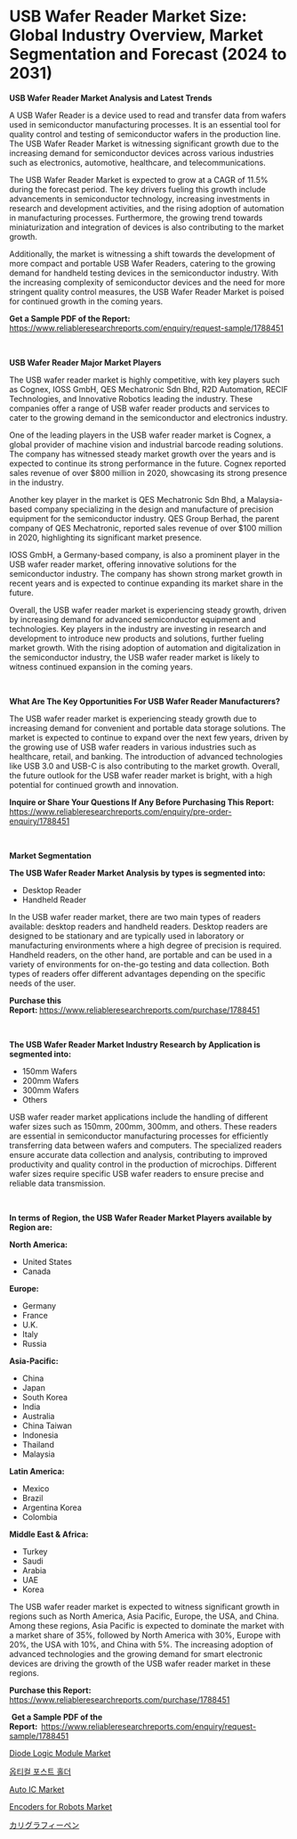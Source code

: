 <p><h1>USB Wafer Reader Market Size: Global Industry Overview, Market Segmentation and Forecast (2024 to 2031)</h1></p><p><strong>USB Wafer Reader Market Analysis and Latest Trends</strong></p>
<p><p>A USB Wafer Reader is a device used to read and transfer data from wafers used in semiconductor manufacturing processes. It is an essential tool for quality control and testing of semiconductor wafers in the production line. The USB Wafer Reader Market is witnessing significant growth due to the increasing demand for semiconductor devices across various industries such as electronics, automotive, healthcare, and telecommunications.</p><p>The USB Wafer Reader Market is expected to grow at a CAGR of 11.5% during the forecast period. The key drivers fueling this growth include advancements in semiconductor technology, increasing investments in research and development activities, and the rising adoption of automation in manufacturing processes. Furthermore, the growing trend towards miniaturization and integration of devices is also contributing to the market growth.</p><p>Additionally, the market is witnessing a shift towards the development of more compact and portable USB Wafer Readers, catering to the growing demand for handheld testing devices in the semiconductor industry. With the increasing complexity of semiconductor devices and the need for more stringent quality control measures, the USB Wafer Reader Market is poised for continued growth in the coming years.</p></p>
<p><strong>Get a Sample PDF of the Report:&nbsp;</strong> <a href="https://www.reliableresearchreports.com/enquiry/request-sample/1788451">https://www.reliableresearchreports.com/enquiry/request-sample/1788451</a></p>
<p>&nbsp;</p>
<p><strong>USB Wafer Reader Major Market Players</strong></p>
<p><p>The USB wafer reader market is highly competitive, with key players such as Cognex, IOSS GmbH, QES Mechatronic Sdn Bhd, R2D Automation, RECIF Technologies, and Innovative Robotics leading the industry. These companies offer a range of USB wafer reader products and services to cater to the growing demand in the semiconductor and electronics industry.</p><p>One of the leading players in the USB wafer reader market is Cognex, a global provider of machine vision and industrial barcode reading solutions. The company has witnessed steady market growth over the years and is expected to continue its strong performance in the future. Cognex reported sales revenue of over $800 million in 2020, showcasing its strong presence in the industry.</p><p>Another key player in the market is QES Mechatronic Sdn Bhd, a Malaysia-based company specializing in the design and manufacture of precision equipment for the semiconductor industry. QES Group Berhad, the parent company of QES Mechatronic, reported sales revenue of over $100 million in 2020, highlighting its significant market presence.</p><p>IOSS GmbH, a Germany-based company, is also a prominent player in the USB wafer reader market, offering innovative solutions for the semiconductor industry. The company has shown strong market growth in recent years and is expected to continue expanding its market share in the future.</p><p>Overall, the USB wafer reader market is experiencing steady growth, driven by increasing demand for advanced semiconductor equipment and technologies. Key players in the industry are investing in research and development to introduce new products and solutions, further fueling market growth. With the rising adoption of automation and digitalization in the semiconductor industry, the USB wafer reader market is likely to witness continued expansion in the coming years.</p></p>
<p>&nbsp;</p>
<p><strong>What Are The Key Opportunities For USB Wafer Reader Manufacturers?</strong></p>
<p><p>The USB wafer reader market is experiencing steady growth due to increasing demand for convenient and portable data storage solutions. The market is expected to continue to expand over the next few years, driven by the growing use of USB wafer readers in various industries such as healthcare, retail, and banking. The introduction of advanced technologies like USB 3.0 and USB-C is also contributing to the market growth. Overall, the future outlook for the USB wafer reader market is bright, with a high potential for continued growth and innovation.</p></p>
<p><strong>Inquire or Share Your Questions If Any Before Purchasing This Report:</strong> <a href="https://www.reliableresearchreports.com/enquiry/pre-order-enquiry/1788451">https://www.reliableresearchreports.com/enquiry/pre-order-enquiry/1788451</a></p>
<p>&nbsp;</p>
<p><strong>Market Segmentation</strong></p>
<p><strong>The USB Wafer Reader Market Analysis by types is segmented into:</strong></p>
<p><ul><li>Desktop Reader</li><li>Handheld Reader</li></ul></p>
<p><p>In the USB wafer reader market, there are two main types of readers available: desktop readers and handheld readers. Desktop readers are designed to be stationary and are typically used in laboratory or manufacturing environments where a high degree of precision is required. Handheld readers, on the other hand, are portable and can be used in a variety of environments for on-the-go testing and data collection. Both types of readers offer different advantages depending on the specific needs of the user.</p></p>
<p><strong>Purchase this Report:&nbsp;</strong><a href="https://www.reliableresearchreports.com/purchase/1788451">https://www.reliableresearchreports.com/purchase/1788451</a></p>
<p>&nbsp;</p>
<p><strong>The USB Wafer Reader Market Industry Research by Application is segmented into:</strong></p>
<p><ul><li>150mm Wafers</li><li>200mm Wafers</li><li>300mm Wafers</li><li>Others</li></ul></p>
<p><p>USB wafer reader market applications include the handling of different wafer sizes such as 150mm, 200mm, 300mm, and others. These readers are essential in semiconductor manufacturing processes for efficiently transferring data between wafers and computers. The specialized readers ensure accurate data collection and analysis, contributing to improved productivity and quality control in the production of microchips. Different wafer sizes require specific USB wafer readers to ensure precise and reliable data transmission.</p></p>
<p>&nbsp;</p>
<p><strong>In terms of Region, the USB Wafer Reader Market Players available by Region are:</strong></p>
<p>
    <p> <strong> North America: </strong>
        <ul>
            <li>United States</li>
            <li>Canada</li>
        </ul>
        </p> 
    <p> <strong> Europe: </strong>
        <ul>
            <li>Germany</li>
            <li>France</li>
            <li>U.K.</li>
            <li>Italy</li>
            <li>Russia</li>
        </ul>
        </p> 
    <p> <strong> Asia-Pacific: </strong>
        <ul>
            <li>China</li>
            <li>Japan</li>
            <li>South Korea</li>
            <li>India</li>
            <li>Australia</li>
            <li>China Taiwan</li>
            <li>Indonesia</li>
            <li>Thailand</li>
            <li>Malaysia</li>
        </ul>
        </p> 
    <p> <strong> Latin America: </strong>
        <ul>
            <li>Mexico</li>
            <li>Brazil</li>
            <li>Argentina Korea</li>
            <li>Colombia</li>
        </ul>
        </p> 
    <p> <strong> Middle East & Africa: </strong>
        <ul>
            <li>Turkey</li>
            <li>Saudi</li>
            <li>Arabia</li>
            <li>UAE</li>
            <li>Korea</li>
        </ul>
    </p>
    </p>
<p><p>The USB wafer reader market is expected to witness significant growth in regions such as North America, Asia Pacific, Europe, the USA, and China. Among these regions, Asia Pacific is expected to dominate the market with a market share of 35%, followed by North America with 30%, Europe with 20%, the USA with 10%, and China with 5%. The increasing adoption of advanced technologies and the growing demand for smart electronic devices are driving the growth of the USB wafer reader market in these regions.</p></p>
<p><strong>Purchase this Report: </strong><a href="https://www.reliableresearchreports.com/purchase/1788451">https://www.reliableresearchreports.com/purchase/1788451</a></p>
<p>&nbsp;<strong>Get a Sample PDF of the Report:&nbsp;&nbsp;</strong><a href="https://www.reliableresearchreports.com/enquiry/request-sample/1788451">https://www.reliableresearchreports.com/enquiry/request-sample/1788451</a></p>
<p><strong></strong></p>
<p><p><a href="https://github.com/wwwkeltoum/Market-Research-Report-List-2/blob/main/diode-logic-module-market.md">Diode Logic Module Market</a></p><p><a href="https://github.com/FelipeGrrady654556/Market-Research-Report-List-1/blob/main/913239612188.md">옵티컬 포스트 홀더</a></p><p><a href="https://issuu.com/reportprime-2/docs/auto-ic-market-size-2030.pptx">Auto IC Market</a></p><p><a href="https://github.com/gamblestampleyjenny50m5sl6/Market-Research-Report-List-2/blob/main/encoders-for-robots-market.md">Encoders for Robots Market</a></p><p><a href="https://github.com/nemesis2824/Market-Research-Report-List-1/blob/main/667335613297.md">カリグラフィーペン</a></p></p>